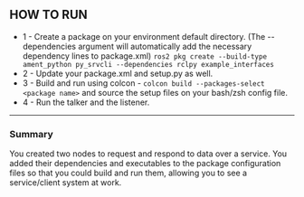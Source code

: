 ## HOW TO RUN

* 1 - Create a package on your environment default directory. (The --dependencies argument will automatically add the necessary dependency lines to package.xml) `ros2 pkg create --build-type ament_python py_srvcli --dependencies rclpy example_interfaces`
* 2 - Update your package.xml and setup.py as well.
* 3 - Build and run using colcon - `colcon build --packages-select <package name>` and source the setup files on your bash/zsh config file.
* 4 - Run the talker and the listener.

---

### Summary

You created two nodes to request and respond to data over a service.
You added their dependencies and executables to the package configuration files so that you could build and run them, allowing you to see a service/client system at work.


